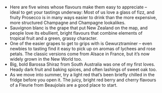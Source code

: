 - Here are five wines whose flavours make them easy to appreciate – ideal to get your tastings underway: 
  Most of us love a glass of fizz, and fruity Prosecco is in many ways easier to drink than the more expensive, more structured Champagne and Champagne lookalikes.
- Sauvignon blanc is the grape that put New Zealand on the map, and people love its ebullient, bright flavours that combine elements of tropical fruit and a green, grassy character.
- One of the easier grapes to get to grips with is Gewurztraminer – even newbies to tasting find it easy to pick up on aromas of lychees and rose petals. The classic versions come from Alsace in France, but it’s now widely grown in the New World too.
- Big, bold Barossa Shiraz from South Australia was one of my first loves. Heady dark fruit and baking spices, and often lashings of sweet oak too.
- As we move into summer, try a light red that’s been briefly chilled in the fridge before you open it. The juicy, bright red berry and cherry flavours of a Fleurie from Beaujolais are a good place to start.